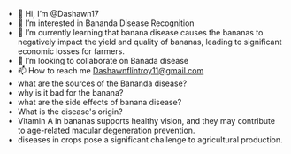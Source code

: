 - 👋 Hi, I’m @Dashawn17
- 👀 I’m interested in Bananda Disease Recognition 
- 🌱 I’m currently learning that banana disease causes the bananas to negatively impact the yield and quality of bananas, leading to significant economic losses for farmers.
- 💞️ I’m looking to collaborate on Banada disease
- 📫 How to reach me Dashawnflintroy11@gmail.com
- what are the sources of the Bananda disease?
- why is it bad for the banana?
- what are the side effects of banana disease?
- What is the disease's origin?
- Vitamin A in bananas supports healthy vision, and they may contribute to age-related macular degeneration prevention.
- diseases in crops pose a significant challenge to agricultural production.
<!---
Dashawn17/Dashawn17 is a ✨ special ✨ repository because its `README.md` (this file) appears on your GitHub profile.
You can click the Preview link to take a look at your changes.
--->
